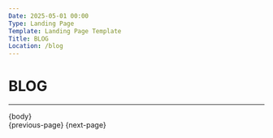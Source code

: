 ```yaml
---
Date: 2025-05-01 00:00
Type: Landing Page
Template: Landing Page Template
Title: BLOG
Location: /blog
---
```


# BLOG

---

<main>
  {body}
  <nav class="landing-page-pagination">
    {previous-page}
    {next-page}
  </nav>
</main>
